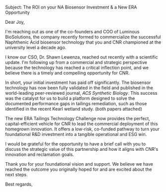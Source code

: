 Subject: The ROI on your NA Biosensor Investment & a New ERA Opportunity

Dear Joy,

I'm reaching out as one of the co-founders and COO of Luminous BioSolutions, the company recently formed to commercialize the successful Naphthenic Acid biosensor technology that you and CNR championed at the university level a decade ago.

I know our CSO, Dr. Shawn Lewenza, reached out recently with a scientific update. I'm following up from a commercial and strategic perspective because the technology has reached a critical inflection point, and we believe there is a timely and compelling opportunity for CNR.

In short, your initial investment has paid off significantly. The biosensor technology has now been fully validated in the field and published in the world-leading peer-reviewed journal, _ACS Synthetic Biology_. This success was the catalyst for us to build a platform designed to solve the documented performance gaps in tailings remediation, such as those identified in the recent Kearl wetland study. (both papers attached)

The new ERA Tailings Technology Challenge now provides the perfect, capital-efficient vehicle for CNR to lead the commercial deployment of this homegrown innovation. It offers a low-risk, co-funded pathway to turn your foundational R&D investment into a tangible operational and ESG win.

I would be grateful for the opportunity to have a brief call with you to discuss the strategic value of this partnership and how it aligns with CNR's innovation and reclamation goals.

Thank you for your foundational vision and support. We believe we have reached the outcome you originally hoped for and are excited about the next steps.

Best regards,